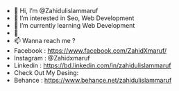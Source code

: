 - 👋 Hi, I’m @Zahidulislammaruf
- 👀 I’m interested in Seo, Web Development
- 🌱 I’m currently learning Web Development
- 💞️ 
- 📫 Wanna reach me ?
- Facebook : https://www.facebook.com/ZahidXmaruf/
- Instagram : @Zahidxmaruf
- Linkedin : https://bd.linkedin.com/in/zahidulislammaruf
- Check Out My Desing:
- Behance : https://www.behance.net/zahidulislammaruf

<!---
Zahidulislammaruf/Zahidulislammaruf is a ✨ special ✨ repository because its `README.md` (this file) appears on your GitHub profile.
You can click the Preview link to take a look at your changes.
--->
